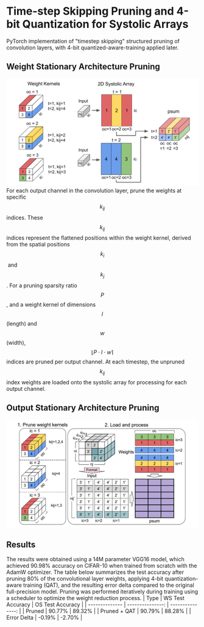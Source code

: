 # Time-step Skipping Pruning and 4-bit Quantization for Systolic Arrays
PyTorch implementation of "timestep skipping" structured pruning of convolution layers, with 4-bit quantized-aware-training applied later. 

## Weight Stationary Architecture Pruning
![ws_prune](images/ws_prune.png)
For each output channel in the convolution layer, prune the weights at specific $$k_{ij}$$​ indices. These $$k_{ij}$$​​ indices represent the flattened positions within the weight kernel, derived from the spatial positions $$k_i$$​ and $$k_j$$​. For a pruning sparsity ratio $$P$$, and a weight kernel of dimensions $$l$$ (length) and $$w$$ (width), $$\lfloor P \cdot l \cdot w \rceil$$ indices are pruned per output channel. At each timestep, the unpruned $$k_{ij}$$​ index weights are loaded onto the systolic array for processing for each output channel.

## Output Stationary Architecture Pruning
![os_prune](images/os_prune.png)

## Results
The results were obtained using a 14M parameter VGG16 model, which achieved 90.98% accuracy on CIFAR-10 when trained from scratch with the AdamW optimizer. The table below summarizes the test accuracy after pruning 80% of the convolutional layer weights, applying 4-bit quantization-aware training (QAT), and the resulting error delta compared to the original full-precision model. Pruning was performed iteratively during training using a scheduler to optimize the weight reduction process.
| Type           | WS Test Accuracy | OS Test Accuracy |
| -------------- | ---------------: | ---------------: |
| Pruned         | 90.77%           | 89.32%           |
| Pruned + QAT   | 90.79%           | 88.28%           |
| Error Delta    | -0.19%           | -2.70%           |

